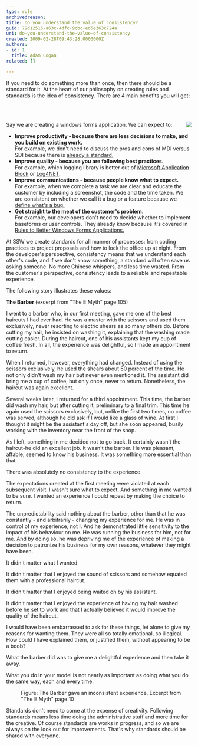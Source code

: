 ```yaml
---
type: rule
archivedreason: 
title: Do you understand the value of consistency?
guid: 79d12515-a63c-4dfc-9cbc-ed5e363c724a
uri: do-you-understand-the-value-of-consistency
created: 2009-02-28T09:43:28.0000000Z
authors:
- id: 1
  title: Adam Cogan
related: []

---
```



If you need to do something more than once, then there should be a standard for it. At the heart of our philosophy on creating rules and standards is the idea of consistency. There are 4 main benefits you will get&#58; 

<br><excerpt class='endintro'></excerpt><br>

  <img style="float&#58;right;margin-left&#58;10px;" src="/Management/RulesToSuccessfulProjects/PublishingImages/consitency.png" />
<p>Say we are creating a windows forms application. We can expect to&#58;</p>
<ul>
    <li><b>Improve productivity - because there are less decisions to make, and you build on existing work.</b> <br>
    For example, we don't need to discuss the pros and cons of MDI versus SDI because there is <a shape="rect" href="http&#58;//www.ssw.com.au/ssw/Standards/Rules/RulesToBetterWindowsForms.aspx#AvoidMDI">already a standard.</a> </li>
    <li><b>Improve quality - because you are following best practices.</b><br>
    For example, which logging library is better out of <a shape="rect" href="http&#58;//www.ssw.com.au/ssw/Standards/Rules/RulesToBetterWindowsForms.aspx#ExceptionManagement">Microsoft Application Block</a> or <a shape="rect" href="http&#58;//www.ssw.com.au/ssw/Standards/Rules/RulesToBetterWindowsForms.aspx#Log4Net">Log4NET</a>. </li>
    <li><b>Improve communications - because people know what to expect.</b> <br>
    For example, when we complete a task we are clear and educate the customer by including a screenshot, the code and the time taken. We are consistent on whether we call it a bug or a feature because we <a shape="rect" href="http&#58;//www.ssw.com.au/ssw/Standards/Rules/RulestoSuccessfulProjects.aspx#BugDefinition">define what's a bug.</a> </li>
    <li><b>Get straight to the meat of the customer's problem.</b><br>
    For example, our developers don't need to decide whether to implement baseforms or user controls. They already know because it's covered in <a shape="rect" href="http&#58;//www.ssw.com.au/ssw/Standards/Rules/RulesToBetterWindowsForms.aspx#UserControls">Rules to Better Windows Forms Applications.</a> </li>
</ul>
<p>At SSW we create standards for all manner of processes&#58; from coding practices to project proposals and how to lock the office up at night. From the developer's perspective, consistency means that we understand each other's code, and if we don't know something, a standard will often save us asking someone. No more Chinese whispers, and less time wasted. From the customer's perspective, consistency leads to a reliable and repeatable experience. </p>
<p>The following story illustrates these values&#58;</p>
<div class="greyBox">
<p><b>The Barber </b>(excerpt from &quot;The E Myth&quot; page 105) </p>
<p>I went to a barber who, in our first meeting, gave me one of the best haircuts I had ever had. He was a master with the scissors and used them exclusively, never resorting to electric shears as so many others do. Before cutting my hair, he insisted on washing it, explaining that the washing made cutting easier. During the haircut, one of his assistants kept my cup of coffee fresh. In all, the experience was delightful, so I made an appointment to return. </p>
<p>When I returned, however, everything had changed. Instead of using the scissors exclusively, he used the shears about 50 percent of the time. He not only didn't wash my hair but never even mentioned it. The assistant did bring me a cup of coffee, but only once, never to return. Nonetheless, the haircut was again excellent. </p>
<p>Several weeks later, I returned for a third appointment. This time, the barber did wash my hair, but after cutting it, preliminary to a final trim. This time he again used the scissors exclusively, but, unlike the first two times, no coffee was served, although he did ask if I would like a glass of wine. At first I thought it might be the assistant's day off, but she soon appeared, busily working with the inventory near the front of the shop. </p>
<p>As I left, something in me decided not to go back. It certainly wasn't the haircut-he did an excellent job. It wasn't the barber. He was pleasant, affable, seemed to know his business. It was something more essential than that. </p>
<p>There was absolutely no consistency to the experience. </p>
<p>The expectations created at the first meeting were violated at each subsequent visit. I wasn't sure what to expect. And something in me wanted to be sure. I wanted an experience I could repeat by making the choice to return. </p>
<p>The unpredictability said nothing about the barber, other than that he was constantly - and arbitrarily - changing my experience for me. He was in control of my experience, not I. And he demonstrated little sensitivity to the impact of his behaviour on me. He was running the business for him, not for me. And by doing so, he was depriving me of the experience of making a decision to patronize his business for my own reasons, whatever they might have been. </p>
<p>It didn't matter what I wanted. </p>
<p>It didn't matter that I enjoyed the sound of scissors and somehow equated them with a professional haircut. </p>
<p>It didn't matter that I enjoyed being waited on by his assistant. </p>
<p>It didn't matter that I enjoyed the experience of having my hair washed before he set to work and that I actually believed it would improve the quality of the haircut. </p>
<p>I would have been embarrassed to ask for these things, let alone to give my reasons for wanting them. They were all so totally emotional, so illogical. How could I have explained them, or justified them, without appearing to be a boob? </p>
<p>What the barber did was to give me a delightful experience and then take it away. </p>
<p>What you do in your model is not nearly as important as doing what you do the same way, each and every time. </p>
</div>
<dl>
    <dd>Figure&#58; The Barber gave an inconsistent experience. Excerpt from &quot;The E Myth&quot; page 10 </dd>
</dl>
<p>Standards don't need to come at the expense of creativity. Following standards means less time doing the administrative stuff and more time for the creative. Of course standards are works in progress, and so we are always on the look out for improvements. That's why standards should be shared with everyone.</p>



